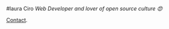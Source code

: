 #laura Ciro
 *Web Developer and lover of open source culture :heart_eyes:*
 
 [Contact](http://ltciro.github.io/).
 
